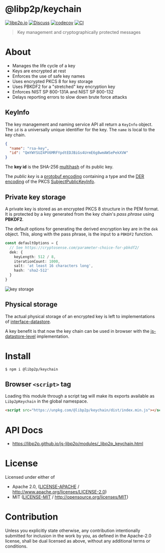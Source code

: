 # @libp2p/keychain

[![libp2p.io](https://img.shields.io/badge/project-libp2p-yellow.svg?style=flat-square)](http://libp2p.io/)
[![Discuss](https://img.shields.io/discourse/https/discuss.libp2p.io/posts.svg?style=flat-square)](https://discuss.libp2p.io)
[![codecov](https://img.shields.io/codecov/c/github/libp2p/js-libp2p.svg?style=flat-square)](https://codecov.io/gh/libp2p/js-libp2p)
[![CI](https://img.shields.io/github/actions/workflow/status/libp2p/js-libp2p/main.yml?branch=main\&style=flat-square)](https://github.com/libp2p/js-libp2p/actions/workflows/main.yml?query=branch%3Amain)

> Key management and cryptographically protected messages

# About

<!--

!IMPORTANT!

Everything in this README between "# About" and "# Install" is automatically
generated and will be overwritten the next time the doc generator is run.

To make changes to this section, please update the @packageDocumentation section
of src/index.js or src/index.ts

To experiment with formatting, please run "npm run docs" from the root of this
repo and examine the changes made.

-->

- Manages the life cycle of a key
- Keys are encrypted at rest
- Enforces the use of safe key names
- Uses encrypted PKCS 8 for key storage
- Uses PBKDF2 for a "stretched" key encryption key
- Enforces NIST SP 800-131A and NIST SP 800-132
- Delays reporting errors to slow down brute force attacks

## KeyInfo

The key management and naming service API all return a `KeyInfo` object.  The `id` is a universally unique identifier for the key.  The `name` is local to the key chain.

```JSON
{
  "name": "rsa-key",
  "id": "QmYWYSUZ4PV6MRFYpdtEDJBiGs4UrmE6g8wmAWSePekXVW"
}
```

The **key id** is the SHA-256 [multihash](https://github.com/multiformats/multihash) of its public key.

The *public key* is a [protobuf encoding](https://github.com/libp2p/js-libp2p/blob/main/packages/crypto/src/keys/keys.proto.js) containing a type and the [DER encoding](https://en.wikipedia.org/wiki/X.690) of the PKCS [SubjectPublicKeyInfo](https://www.ietf.org/rfc/rfc3279.txt).

## Private key storage

A private key is stored as an encrypted PKCS 8 structure in the PEM format. It is protected by a key generated from the key chain's *pass phrase* using **PBKDF2**.

The default options for generating the derived encryption key are in the `dek` object.  This, along with the pass phrase, is the input to a `PBKDF2` function.

```TypeScript
const defaultOptions = {
  // See https://cryptosense.com/parameter-choice-for-pbkdf2/
  dek: {
    keyLength: 512 / 8,
    iterationCount: 1000,
    salt: 'at least 16 characters long',
    hash: 'sha2-512'
  }
}
```

![key storage](https://github.com/libp2p/js-libp2p/blob/main/doc/private-key.png?raw=true)

## Physical storage

The actual physical storage of an encrypted key is left to implementations of [interface-datastore](https://github.com/ipfs/interface-datastore/).

A key benefit is that now the key chain can be used in browser with the [js-datastore-level](https://github.com/ipfs/js-datastore-level) implementation.

# Install

```console
$ npm i @libp2p/keychain
```

## Browser `<script>` tag

Loading this module through a script tag will make its exports available as `Libp2pKeychain` in the global namespace.

```html
<script src="https://unpkg.com/@libp2p/keychain/dist/index.min.js"></script>
```

# API Docs

- <https://libp2p.github.io/js-libp2p/modules/_libp2p_keychain.html>

# License

Licensed under either of

- Apache 2.0, ([LICENSE-APACHE](https://github.com/libp2p/js-libp2p/blob/main/packages/keychain/LICENSE-APACHE) / <http://www.apache.org/licenses/LICENSE-2.0>)
- MIT ([LICENSE-MIT](https://github.com/libp2p/js-libp2p/blob/main/packages/keychain/LICENSE-MIT) / <http://opensource.org/licenses/MIT>)

# Contribution

Unless you explicitly state otherwise, any contribution intentionally submitted for inclusion in the work by you, as defined in the Apache-2.0 license, shall be dual licensed as above, without any additional terms or conditions.
